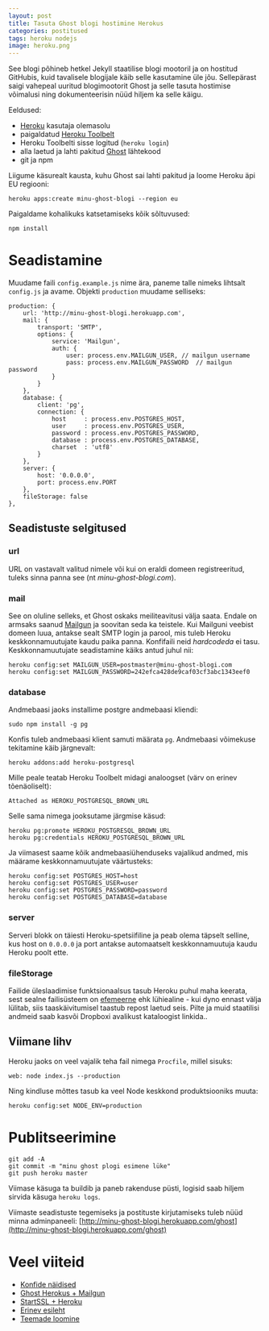 ```yaml
---
layout: post
title: Tasuta Ghost blogi hostimine Herokus
categories: postitused
tags: heroku nodejs
image: heroku.png
---
```

See blogi põhineb hetkel Jekyll staatilise blogi mootoril ja on hostitud GitHubis, kuid tavalisele blogijale käib selle kasutamine üle jõu. Sellepärast saigi vahepeal uuritud blogimootorit Ghost ja selle tasuta hostimise võimalusi ning dokumenteerisin nüüd hiljem ka selle käigu.

Eeldused:

* [Heroku](https://www.heroku.com) kasutaja olemasolu
* paigaldatud [Heroku Toolbelt](https://toolbelt.heroku.com)
* Heroku Toolbelti sisse logitud (`heroku login`)
* alla laetud ja lahti pakitud [Ghost](https://ghost.org/download) lähtekood
* git ja npm

Liigume käsurealt kausta, kuhu Ghost sai lahti pakitud ja loome Heroku äpi EU regiooni:

    heroku apps:create minu-ghost-blogi --region eu

Paigaldame kohalikuks katsetamiseks kõik sõltuvused:

    npm install



# Seadistamine

Muudame faili `config.example.js` nime ära, paneme talle nimeks lihtsalt `config.js` ja avame. Objekti `production` muudame selliseks:

    production: {
        url: 'http://minu-ghost-blogi.herokuapp.com',
        mail: {
            transport: 'SMTP',
            options: {
                service: 'Mailgun',
                auth: {
                    user: process.env.MAILGUN_USER, // mailgun username
                    pass: process.env.MAILGUN_PASSWORD  // mailgun password
                }
            }
        },
        database: {
            client: 'pg',
            connection: {
                host     : process.env.POSTGRES_HOST,
                user     : process.env.POSTGRES_USER,
                password : process.env.POSTGRES_PASSWORD,
                database : process.env.POSTGRES_DATABASE,
                charset  : 'utf8'
            }
        },
        server: {
            host: '0.0.0.0',
            port: process.env.PORT
        },
        fileStorage: false
    },



## Seadistuste selgitused

### url

URL on vastavalt valitud nimele või kui on eraldi domeen registreeritud, tuleks sinna panna see (nt *minu-ghost-blogi.com*).

### mail

See on oluline selleks, et Ghost oskaks meiliteavitusi välja saata. Endale on armsaks saanud [Mailgun](http://www.mailgun.com) ja soovitan seda ka teistele. Kui Mailguni veebist domeen luua, antakse sealt SMTP login ja parool, mis tuleb Heroku keskkonnamuutujate kaudu paika panna. Konfifaili neid *hardcodeda* ei tasu. Keskkonnamuutujate seadistamine käiks antud juhul nii:

    heroku config:set MAILGUN_USER=postmaster@minu-ghost-blogi.com
    heroku config:set MAILGUN_PASSWORD=242efca428de9caf03cf3abc1343eef0

### database

Andmebaasi jaoks installime postgre andmebaasi kliendi:

    sudo npm install -g pg

Konfis tuleb andmebaasi klient samuti määrata `pg`. Andmebaasi võimekuse tekitamine käib järgnevalt:

    heroku addons:add heroku-postgresql

Mille peale teatab Heroku Toolbelt midagi analoogset (värv on erinev tõenäoliselt):

    Attached as HEROKU_POSTGRESQL_BROWN_URL

Selle sama nimega jooksutame järgmise käsud:

    heroku pg:promote HEROKU_POSTGRESQL_BROWN_URL
    heroku pg:credentials HEROKU_POSTGRESQL_BROWN_URL

Ja viimasest saame kõik andmebaasiühenduseks vajalikud andmed, mis määrame keskkonnamuutujate väärtusteks:

    heroku config:set POSTGRES_HOST=host
    heroku config:set POSTGRES_USER=user
    heroku config:set POSTGRES_PASSWORD=password
    heroku config:set POSTGRES_DATABASE=database

### server

Serveri blokk on täiesti Heroku-spetsiifiline ja peab olema täpselt selline, kus host on `0.0.0.0` ja port antakse automaatselt keskkonnamuutuja kaudu Heroku poolt ette.

### fileStorage

Failide üleslaadimise funktsionaalsus tasub Heroku puhul maha keerata, sest sealne failisüsteem on [efemeerne](https://devcenter.heroku.com/articles/dynos#ephemeral-filesystem) ehk lühiealine - kui dyno ennast välja lülitab, siis taaskäivitumisel taastub repost laetud seis. Pilte ja muid staatilisi andmeid saab kasvõi Dropboxi avalikust kataloogist linkida..



## Viimane lihv

Heroku jaoks on veel vajalik teha fail nimega `Procfile`, millel sisuks:

    web: node index.js --production

Ning kindluse mõttes tasub ka veel Node keskkond produktsiooniks muuta:

    heroku config:set NODE_ENV=production


# Publitseerimine

    git add -A
    git commit -m "minu ghost plogi esimene lüke"
    git push heroku master

Viimase käsuga ta buildib ja paneb rakenduse püsti, logisid saab hiljem sirvida käsuga `heroku logs`.

Viimaste seadistuste tegemiseks ja postituste kirjutamiseks tuleb nüüd minna adminpaneeli: [http://minu-ghost-blogi.herokuapp.com/ghost](http://minu-ghost-blogi.herokuapp.com/ghost)

# Veel viiteid

* [Konfide näidised](http://www.allaboutghost.com/example-config-js-heroku-postgres-database/)
* [Ghost Herokus + Mailgun](http://www.lionhack.com/2013/12/31/hosting-custom-domain-ghost-blog-on-heroku-for-free/)
* [StartSSL + Heroku](http://yonitech.wordpress.com/2013/01/01/startssl-certificate-with-a-heroku-app/)
* [Erinev esileht](https://github.com/hswolff/Ghost/commit/fd61b9ff2a7a94a5b79f6eedbe5aa7889305260e)
* [Teemade loomine](http://webdesign.tutsplus.com/articles/adding-ghost-template-tags-and-markup--webdesign-15803)
